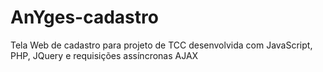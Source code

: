 # AnYges-cadastro
Tela Web de cadastro para projeto de TCC desenvolvida com JavaScript, PHP, JQuery e requisições assíncronas AJAX
